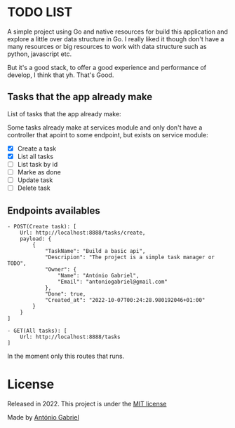 # TODO LIST

A simple project using Go and native resources for build this application and explore a little over data structure in Go. I really liked it though don't have a many resources or big resources to work with data structure such as python, javascript etc.

But it's a good stack, to offer a good experience and performance of develop, I think that yh. That's Good.

## Tasks that the app already make

List of tasks that the app already make:

Some tasks already make at services module and only don't have a controller that apoint to some endpoint, but exists on service module:

- [x] Create a task
- [x] List all tasks
- [ ] List task by id
- [ ] Marke as done
- [ ] Update task
- [ ] Delete task

## Endpoints availables

    - POST(Create task): [
        Url: http://localhost:8888/tasks/create,
        payload: {
            {
                "TaskName": "Build a basic api",
                "Descripion": "The project is a simple task manager or TODO",
                "Owner": {
                    "Name": "António Gabriel",
                    "Email": "antoniogabriel@gmail.com"
                },
                "Done": true,
                "Created_at": "2022-10-07T00:24:28.980192046+01:00"
            }
        }
    ]

    - GET(All tasks): [
        Url: http://localhost:8888/tasks
    ]

In the moment only this routes that runs.

# License

Released in 2022. This project is under the [MIT license](LICENSE)

Made by [António Gabriel](https://github.com/Antonio-Gabriel)